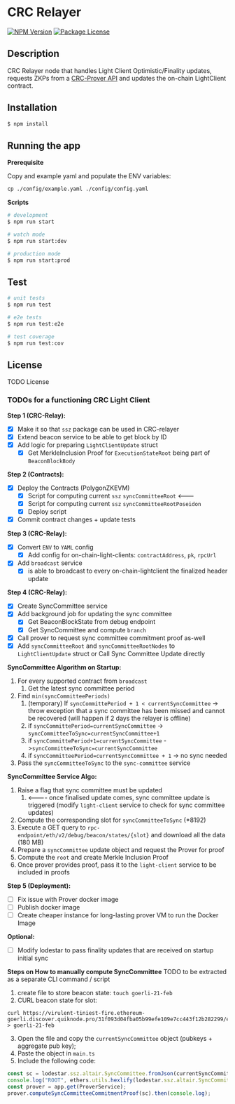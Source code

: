 # CRC Relayer

<a href="https://www.npmjs.com/~nestjscore" target="_blank"><img src="https://img.shields.io/npm/v/@nestjs/core.svg" alt="NPM Version" /></a>
<a href="https://www.npmjs.com/~nestjscore" target="_blank"><img src="https://img.shields.io/npm/l/@nestjs/core.svg" alt="Package License" /></a>

## Description

CRC Relayer node that handles Light Client Optimistic/Finality updates, requests ZKPs from
a [CRC-Prover API](https://github.com/LimeChain/crc-prover) and updates the on-chain LightClient contract.

## Installation

```bash
$ npm install
```

## Running the app

**Prerequisite**

Copy and example yaml and populate the ENV variables:

```markdown
cp ./config/example.yaml ./config/config.yaml
```

**Scripts**

```bash
# development
$ npm run start

# watch mode
$ npm run start:dev

# production mode
$ npm run start:prod
```

## Test

```bash
# unit tests
$ npm run test

# e2e tests
$ npm run test:e2e

# test coverage
$ npm run test:cov
```

## License

TODO License

### TODOs for a functioning CRC Light Client

**Step 1 (CRC-Relay):**

- [X] Make it so that `ssz` package can be used in CRC-relayer
- [X] Extend beacon service to be able to get block by ID
- [X] Add logic for preparing `LightClientUpdate` struct
    - [X] Get MerkleInclusion Proof for `ExecutionStateRoot` being part of `BeaconBlockBody`

**Step 2 (Contracts):**

- [X] Deploy the Contracts (PolygonZKEVM)
    - [X] Script for computing current `ssz` `syncCommitteeRoot` <---
    - [X] Script for computing current `ssz` `syncCommitteeRootPoseidon`
    - [X] Deploy script
- [X] Commit contract changes + update tests

**Step 3 (CRC-Relay):**

- [X] Convert `ENV` to `YAML` config
    - [X] Add config for on-chain-light-clients: `contractAddress`, `pk`, `rpcUrl`
- [X] Add `broadcast` service
    - [X] is able to broadcast to every on-chain-lightclient the finalized header update

**Step 4 (CRC-Relay):**

- [X] Create SyncCommittee service
- [X] Add background job for updating the sync committee
    - [X] Get BeaconBlockState from debug endpoint
    - [X] Get SyncCommittee and compute `branch`
- [X] Call prover to request sync committee commitment proof as-well
- [X] Add `syncCommitteeRoot` and `syncCommitteeRootNodes` to `LightClientUpdate` struct or Call Sync Committee Update
  directly

**SyncCommittee Algorithm on Startup:**

1. For every supported contract from `broadcast`
    1. Get the latest sync committee period
2. Find `min(syncCommitteePeriods)`
    1. (temporary) If `syncCommittePeriod + 1 < currentSyncCommittee` -> throw exception that a sync committee has been
       missed and cannot be recovered (will happen if 2 days the relayer is offline)
    2. if `syncCommittePeriod=currentSyncCommittee` -> `syncCommitteeToSync=currentSyncCommittee+1`
    3. if `syncCommittePeriod+1=currentSyncCommittee` ->`syncCommitteeToSync=currentSyncCommittee`
    4. if `syncCommitteePeriod=currentSyncCommittee + 1` -> no sync needed
3. Pass the `syncCommitteeToSync` to the `sync-committee` service

**SyncCommittee Service Algo:**

1. Raise a flag that sync committee must be updated
    1. <---- once finalised update comes, sync committee update is triggered (modify `light-client` service to check for
       sync committee updates)
2. Compute the corresponding slot for `syncCommitteeToSync` (*8192)
3. Execute a GET query to `rpc-endpoint/eth/v2/debug/beacon/states/{slot}` and download all the data (180 MB)
4. Prepare a `syncCommittee` update object and request the Prover for proof
5. Compute the `root` and create Merkle Inclusion Proof
6. Once prover provides proof, pass it to the `light-client` service to be included in proofs

**Step 5 (Deployment):**

- [ ] Fix issue with Prover docker image
- [ ] Publish docker image
- [ ] Create cheaper instance for long-lasting prover VM to run the Docker Image

**Optional:**

- [ ] Modify lodestar to pass finality updates that are received on startup initial sync

**Steps on How to manually compute SyncCommittee**
TODO to be extracted as a separate CLI command / script

1. create file to store beacon state: `touch goerli-21-feb`
2. CURL beacon state for slot: 
```
curl https://virulent-tiniest-fire.ethereum-goerli.discover.quiknode.pro/31f093d04fba05b99efe109e7cc443f12b282299/eth/v2/debug/beacon/states/5039675 > goerli-21-feb
```
3. Open the file and copy the `currentSyncCommittee` object (pubkeys + aggregate pub key);
4. Paste the object in `main.ts`
5. Include the following code:
```typescript
const sc = lodestar.ssz.altair.SyncCommittee.fromJson(currentSyncCommittee);
console.log("ROOT", ethers.utils.hexlify(lodestar.ssz.altair.SyncCommittee.hashTreeRoot(sc)));
const prover = app.get(ProverService);
prover.computeSyncCommitteeCommitmentProof(sc).then(console.log);
```